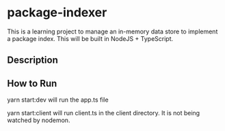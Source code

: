 # package-indexer

This is a learning project to manage an in-memory data store to implement a package index.
This will be built in NodeJS + TypeScript.

## Description


## How to Run

yarn start:dev
will run the app.ts file 

yarn start:client
will run client.ts in the client directory.
It is not being watched by nodemon.